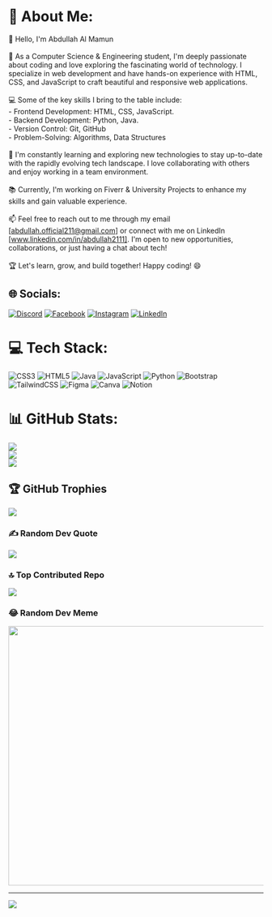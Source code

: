 # 💫 About Me:
👋 Hello, I'm Abdullah Al Mamun <br><br>🚀 As a Computer Science & Engineering student, I'm deeply passionate about coding and love exploring the fascinating world of technology. I specialize in web development and have hands-on experience with HTML, CSS, and JavaScript to craft beautiful and responsive web applications.<br><br>💻 Some of the key skills I bring to the table include:<br>   - Frontend Development: HTML, CSS, JavaScript.<br>   - Backend Development: Python, Java.<br>   - Version Control: Git, GitHub<br>   - Problem-Solving: Algorithms, Data Structures<br><br>🌱 I'm constantly learning and exploring new technologies to stay up-to-date with the rapidly evolving tech landscape. I love collaborating with others and enjoy working in a team environment.<br><br>📚 Currently, I'm working on Fiverr & University Projects to enhance my skills and gain valuable experience.<br><br>📫 Feel free to reach out to me through my email [abdullah.official211@gmail.com] or connect with me on LinkedIn [www.linkedin.com/in/abdullah2111]. I'm open to new opportunities, collaborations, or just having a chat about tech!<br><br>🏆 Let's learn, grow, and build together! Happy coding! 😄


## 🌐 Socials:
[![Discord](https://img.shields.io/badge/Discord-%237289DA.svg?logo=discord&logoColor=white)](https://discord.gg/abdullah.xox) [![Facebook](https://img.shields.io/badge/Facebook-%231877F2.svg?logo=Facebook&logoColor=white)](https://facebook.com/abdullah2111261) [![Instagram](https://img.shields.io/badge/Instagram-%23E4405F.svg?logo=Instagram&logoColor=white)](https://instagram.com/_al.mamun.hridoy_) [![LinkedIn](https://img.shields.io/badge/LinkedIn-%230077B5.svg?logo=linkedin&logoColor=white)](https://linkedin.com/in/abdulllah2111) 

# 💻 Tech Stack:
![CSS3](https://img.shields.io/badge/css3-%231572B6.svg?style=for-the-badge&logo=css3&logoColor=white) ![HTML5](https://img.shields.io/badge/html5-%23E34F26.svg?style=for-the-badge&logo=html5&logoColor=white) ![Java](https://img.shields.io/badge/java-%23ED8B00.svg?style=for-the-badge&logo=java&logoColor=white) ![JavaScript](https://img.shields.io/badge/javascript-%23323330.svg?style=for-the-badge&logo=javascript&logoColor=%23F7DF1E) ![Python](https://img.shields.io/badge/python-3670A0?style=for-the-badge&logo=python&logoColor=ffdd54) ![Bootstrap](https://img.shields.io/badge/bootstrap-%23563D7C.svg?style=for-the-badge&logo=bootstrap&logoColor=white) ![TailwindCSS](https://img.shields.io/badge/tailwindcss-%2338B2AC.svg?style=for-the-badge&logo=tailwind-css&logoColor=white) 	![Figma](https://img.shields.io/badge/figma-%23F24E1E.svg?style=for-the-badge&logo=figma&logoColor=white) ![Canva](https://img.shields.io/badge/Canva-%2300C4CC.svg?style=for-the-badge&logo=Canva&logoColor=white) ![Notion](https://img.shields.io/badge/Notion-%23000000.svg?style=for-the-badge&logo=notion&logoColor=white)
# 📊 GitHub Stats:
![](https://github-readme-stats.vercel.app/api?username=abdullah2111&theme=radical&hide_border=false&include_all_commits=true&count_private=true)<br/>
![](https://github-readme-streak-stats.herokuapp.com/?user=abdullah2111&theme=radical&hide_border=false)<br/>
![](https://github-readme-stats.vercel.app/api/top-langs/?username=abdullah2111&theme=radical&hide_border=false&include_all_commits=true&count_private=true&layout=compact)

## 🏆 GitHub Trophies
![](https://github-profile-trophy.vercel.app/?username=abdullah2111&theme=discord&no-frame=false&no-bg=false&margin-w=4)

### ✍️ Random Dev Quote
![](https://quotes-github-readme.vercel.app/api?type=horizontal&theme=radical)

### 🔝 Top Contributed Repo
![](https://github-contributor-stats.vercel.app/api?username=abdullah2111&limit=5&theme=radical&combine_all_yearly_contributions=true)

### 😂 Random Dev Meme
<img src="https://rm.up.railway.app/" width="512px"/>

---
[![](https://visitcount.itsvg.in/api?id=abdullah2111&icon=0&color=0)](https://visitcount.itsvg.in)

<!-- Proudly created with GPRM ( https://gprm.itsvg.in ) -->

